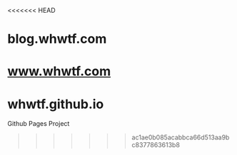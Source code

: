 <<<<<<< HEAD
# blog.whwtf.com
www.whwtf.com
=======
# whwtf.github.io
Github Pages Project
>>>>>>> ac1ae0b085acabbca66d513aa9bc8377863613b8
